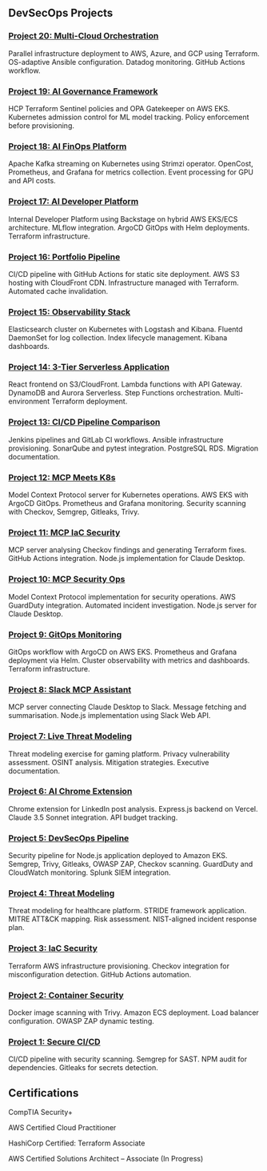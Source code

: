 ## DevSecOps Projects

### [Project 20: Multi-Cloud Orchestration](https://github.com/nfroze/Project-20-CloudGuard-Multi-Cloud-Orchestration)
Parallel infrastructure deployment to AWS, Azure, and GCP using Terraform. OS-adaptive Ansible configuration. Datadog monitoring. GitHub Actions workflow.

### [Project 19: AI Governance Framework](https://github.com/nfroze/Project-19-AI-Governance-Framework)
HCP Terraform Sentinel policies and OPA Gatekeeper on AWS EKS. Kubernetes admission control for ML model tracking. Policy enforcement before provisioning.

### [Project 18: AI FinOps Platform](https://github.com/nfroze/Project-18-AI-FinOps-Platform)
Apache Kafka streaming on Kubernetes using Strimzi operator. OpenCost, Prometheus, and Grafana for metrics collection. Event processing for GPU and API costs.

### [Project 17: AI Developer Platform](https://github.com/nfroze/Project-17-AI-Developer-Platform)
Internal Developer Platform using Backstage on hybrid AWS EKS/ECS architecture. MLflow integration. ArgoCD GitOps with Helm deployments. Terraform infrastructure.

### [Project 16: Portfolio Pipeline](https://github.com/nfroze/Project-16-Portfolio-Pipeline)
CI/CD pipeline with GitHub Actions for static site deployment. AWS S3 hosting with CloudFront CDN. Infrastructure managed with Terraform. Automated cache invalidation.

### [Project 15: Observability Stack](https://github.com/nfroze/Project-15-Observability-Stack)
Elasticsearch cluster on Kubernetes with Logstash and Kibana. Fluentd DaemonSet for log collection. Index lifecycle management. Kibana dashboards.

### [Project 14: 3-Tier Serverless Application](https://github.com/nfroze/Project-14-3-Tier-Serverless-Application)
React frontend on S3/CloudFront. Lambda functions with API Gateway. DynamoDB and Aurora Serverless. Step Functions orchestration. Multi-environment Terraform deployment.

### [Project 13: CI/CD Pipeline Comparison](https://github.com/nfroze/Project-13-CI-CD-Pipeline-Comparison)
Jenkins pipelines and GitLab CI workflows. Ansible infrastructure provisioning. SonarQube and pytest integration. PostgreSQL RDS. Migration documentation.

### [Project 12: MCP Meets K8s](https://github.com/nfroze/Project-12-MCP-Meets-K8s)
Model Context Protocol server for Kubernetes operations. AWS EKS with ArgoCD GitOps. Prometheus and Grafana monitoring. Security scanning with Checkov, Semgrep, Gitleaks, Trivy.

### [Project 11: MCP IaC Security](https://github.com/nfroze/Project-11-MCP-Powered-IaC-Security-Remediation)
MCP server analysing Checkov findings and generating Terraform fixes. GitHub Actions integration. Node.js implementation for Claude Desktop.

### [Project 10: MCP Security Ops](https://github.com/nfroze/Project-10-MCP-Security-Incident-Response-System)
Model Context Protocol implementation for security operations. AWS GuardDuty integration. Automated incident investigation. Node.js server for Claude Desktop.

### [Project 9: GitOps Monitoring](https://github.com/nfroze/Project-9-GitOps-ArgoCD-Monitoring)
GitOps workflow with ArgoCD on AWS EKS. Prometheus and Grafana deployment via Helm. Cluster observability with metrics and dashboards. Terraform infrastructure.

### [Project 8: Slack MCP Assistant](https://github.com/nfroze/Project-8-Slack-MCP-Assistant)
MCP server connecting Claude Desktop to Slack. Message fetching and summarisation. Node.js implementation using Slack Web API.

### [Project 7: Live Threat Modeling](https://github.com/nfroze/Project-7-Gaming-Platform-Threat-Modeling-Exercise)
Threat modeling exercise for gaming platform. Privacy vulnerability assessment. OSINT analysis. Mitigation strategies. Executive documentation.

### [Project 6: AI Chrome Extension](https://github.com/nfroze/Project-6-Full-Stack-Chrome-Extension-with-AI-Integration)
Chrome extension for LinkedIn post analysis. Express.js backend on Vercel. Claude 3.5 Sonnet integration. API budget tracking.

### [Project 5: DevSecOps Pipeline](https://github.com/nfroze/Project-5-End-to-End-DevSecOps-Transformation)
Security pipeline for Node.js application deployed to Amazon EKS. Semgrep, Trivy, Gitleaks, OWASP ZAP, Checkov scanning. GuardDuty and CloudWatch monitoring. Splunk SIEM integration.

### [Project 4: Threat Modeling](https://github.com/nfroze/Project-4-Threat-Modeling-Incident-Response)
Threat modeling for healthcare platform. STRIDE framework application. MITRE ATT&CK mapping. Risk assessment. NIST-aligned incident response plan.

### [Project 3: IaC Security](https://github.com/nfroze/Project-3-Infrastructure-as-Code-IaC-Security)
Terraform AWS infrastructure provisioning. Checkov integration for misconfiguration detection. GitHub Actions automation.

### [Project 2: Container Security](https://github.com/nfroze/Project-2-Image-and-Runtime-Application-Security)
Docker image scanning with Trivy. Amazon ECS deployment. Load balancer configuration. OWASP ZAP dynamic testing.

### [Project 1: Secure CI/CD](https://github.com/nfroze/Project-1-CI-CD-Pipeline-Security)
CI/CD pipeline with security scanning. Semgrep for SAST. NPM audit for dependencies. Gitleaks for secrets detection.

## Certifications

CompTIA Security+

AWS Certified Cloud Practitioner

HashiCorp Certified: Terraform Associate

AWS Certified Solutions Architect – Associate (In Progress)